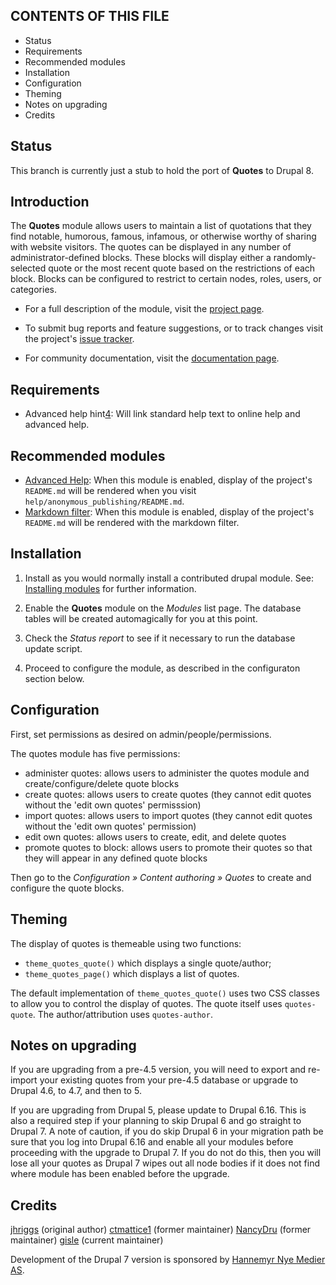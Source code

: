 ## CONTENTS OF THIS FILE

* Status
* Requirements
* Recommended modules
* Installation
* Configuration
* Theming
* Notes on upgrading
* Credits

## Status

This branch is currently just a stub to hold the port of **Quotes** to
Drupal 8.

## Introduction

The **Quotes** module allows users to maintain a list of quotations
that they find notable, humorous, famous, infamous, or otherwise
worthy of sharing with website visitors. The quotes can be displayed
in any number of administrator-defined blocks. These blocks will
display either a randomly-selected quote or the most recent quote
based on the restrictions of each block. Blocks can be configured to
restrict to certain nodes, roles, users, or categories.

* For a full description of the module, visit the [project page][1].

* To submit bug reports and feature suggestions, or to track changes
  visit the project's [issue tracker][2].

* For community documentation, visit the [documentation page][3].

## Requirements

* Advanced help hint[4]:
  Will link standard help text to online help and advanced help.

## Recommended modules

* [Advanced Help][5]:
  When this module is enabled, display of the project's `README.md`
  will be rendered when you visit
  `help/anonymous_publishing/README.md`.
* [Markdown filter][6]:
  When this module is enabled, display of the project's `README.md`
  will be rendered with the markdown filter.

## Installation

1. Install as you would normally install a contributed drupal
   module. See: [Installing modules][7] for further information.

2. Enable the **Quotes** module on the *Modules* list page.  The
   database tables will be created automagically for you at this
   point.

3. Check the *Status report* to see if it necessary to run the
   database update script.

5. Proceed to configure the module, as described in the configuraton
   section below.



## Configuration

First, set permissions as desired on admin/people/permissions.

The quotes module has five permissions:

* administer quotes:
    allows users to administer the quotes module and
    create/configure/delete quote blocks
* create quotes:
    allows users to create quotes (they cannot edit quotes without the
    'edit own quotes' permisssion)
* import quotes:
    allows users to import quotes (they cannot edit quotes without the
    'edit own quotes' permission)
* edit own quotes:
    allows users to create, edit, and delete quotes
* promote quotes to block:
    allows users to promote their quotes so that they will appear in
    any defined quote blocks


Then go to the *Configuration » Content authoring » Quotes* to create
and configure the quote blocks.

## Theming

The display of quotes is themeable using two functions:

* `theme_quotes_quote()` which displays a single quote/author;
* `theme_quotes_page()` which displays a list of quotes.

The default implementation of `theme_quotes_quote()` uses two CSS
classes to allow you to control the display of quotes. The quote
itself uses `quotes-quote`. The author/attribution uses
`quotes-author`.

## Notes on upgrading

If you are upgrading from a pre-4.5 version, you will need to export
and re-import your existing quotes from your pre-4.5 database or
upgrade to Drupal 4.6, to 4.7, and then to 5.

If you are upgrading from Drupal 5, please update to Drupal 6.16. This
is also a required step if your planning to skip Drupal 6 and go
straight to Drupal 7. A note of caution, if you do skip Drupal 6 in
your migration path be sure that you log into Drupal 6.16 and enable
all your modules before proceeding with the upgrade to Drupal 7. If
you do not do this, then you will lose all your quotes as Drupal 7
wipes out all node bodies if it does not find where module has been
enabled before the upgrade.

## Credits

[jhriggs][9] (original author)
[ctmattice1][10] (former maintainer)
[NancyDru][11] (former maintainer)
[gisle][12] (current maintainer)

Development of the Drupal 7 version is sponsored by [Hannemyr Nye Medier AS][13].

[1]: https://drupal.org/project/quotes
[2]: https://drupal.org/project/issues/quotes
[3]: https://drupal.org/node/24389
[4]: https://www.drupal.org/project/advanced_help_hint
[5]: https://www.drupal.org/project/advanced_help
[6]: https://www.drupal.org/project/markdown
[7]: https://drupal.org/documentation/install/modules-themes/modules-7

[9]: https://www.drupal.org/user/3883
[10]: https://www.drupal.org/u/ctmattice1
[11]: https://www.drupal.org/u/nancydru
[12]: https://www.drupal.org/u/gisle
[13]: http://hannemyr.com/hnm/
